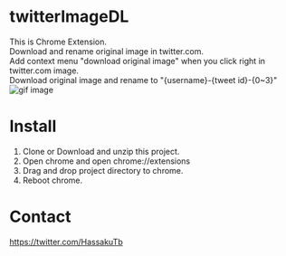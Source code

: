 # twitterImageDL
This is Chrome Extension.  
Download and rename original image in twitter.com.  
Add context menu "download original image" when you click right in twitter.com image.  
Download original image and rename to "{username}-{tweet id}-{0~3}"  
![gif image](https://lh3.googleusercontent.com/3NFRW78QWYLK2S3gtTIW7AZtjT1nFOAltExXgBoig_YP9FUMvVR0DYpmMBsTv103hNTlmFSYrOEzgQGxNW1KyCJwH13p-wkCBR_LWyuDpmtYUKLQXqtX8kaQivZuhGRuzMeahDJlMZz0iV3ILyyFWGp8DQfhLbiicWJAdZLxu4pqFbCeVOgoYrKIQVr4ziuPfH329_Shp0VBsoNF7y3rNO0dGgANIwlmdo5Ov4-1XZfMbLLLKGYP4XJepFCrd8yAeIZ7665Fg9WGm728HhhUK2us4y8m2MyCTl6FnfjbvB3662eYJR2R00Blxv_pdBqu0c8ZSu42L0QYqOFPJQ4uF9y2Ixi2nLyydnZ0cXwnxPn1fQotSAGCJ0nquUqYNQTiNyjH6ouRkqiRk8MpcUujMHD24xg9vBZFVVqaYQ1Kykyl0UsHlYsxv1GtftWXCuBmkg3cUMlvowo0re4_MgCjeN0fTgpoKpzz_chjvzNga-2lzhp27qeXC4qa5SOXpf2GPMbKvmQ9D3lz1xPBux7tgmDvBc1_sHF90Q3pDFnsbw2yEe35w-UAbtFTwYdWAK1OEaH84s_g77b7cJk68CA2VZy85VyrzM_OtoWB9sI=w679-h749-no "gif image")

# Install
1. Clone or Download and unzip this project.
1. Open chrome and open chrome://extensions  
1. Drag and drop project directory to chrome.
1. Reboot chrome.

# Contact
https://twitter.com/HassakuTb
